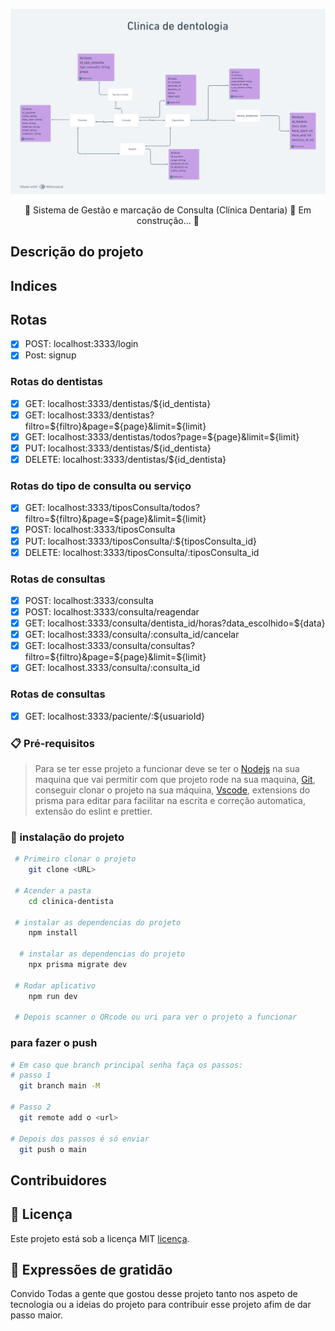 ![](/public/clinica-dentologica.png)

<p align='center'>🚧 Sistema de Gestão e marcação de Consulta (Clínica Dentaria) 🚀 Em construção... 🚧</p>

## Descrição do projeto

## Indices

## Rotas

- [x] POST: localhost:3333/login
- [x] Post: signup

### Rotas do dentistas
- [x] GET: localhost:3333/dentistas/${id_dentista}
- [x] GET: localhost:3333/dentistas?filtro=${filtro}&page=${page}&limit=${limit}
- [x] GET: localhost:3333/dentistas/todos?page=${page}&limit=${limit}
- [x] PUT: localhost:3333/dentistas/${id_dentista}
- [X] DELETE: localhost:3333/dentistas/${id_dentista}

### Rotas do tipo de consulta ou serviço
- [x] GET: localhost:3333/tiposConsulta/todos?filtro=${filtro}&page=${page}&limit=${limit}
- [x] POST: localhost:3333/tiposConsulta
- [X] PUT: localhost:3333/tiposConsulta/:${tiposConsulta_id}
- [x] DELETE: localhost:3333/tiposConsulta/:tiposConsulta_id

### Rotas de consultas

- [x] POST: localhost:3333/consulta
- [x] POST: localhost:3333/consulta/reagendar
- [x] GET: localhost:3333/consulta/dentista_id/horas?data_escolhido=${data}
- [x] GET: localhost:3333/consulta/:consulta_id/cancelar
- [x] GET: localhost:3333/consulta/consultas?filtro=${filtro}&page=${page}&limit=${limit}
- [x] GET: localhost.3333/consulta/:consulta_id

### Rotas de consultas
- [x] GET: localhost:3333/paciente/:${usuarioId}

### 📋 Pré-requisitos

> Para se ter esse projeto a funcionar deve se ter o [Nodejs](https://nodejs.org/pt-br/download) na sua maquina que vai permitir com que projeto rode na sua maquina, [Git](https://git-scm.com/downloads), conseguir clonar o projeto na sua máquina, [Vscode](https://code.visualstudio.com/download), extensions do prisma para editar para facilitar na escrita e correção automatica, extensão do eslint e prettier.

### 🔧 instalação do projeto

```bash
 # Primeiro clonar o projeto
    git clone <URL>

 # Acender a pasta
    cd clinica-dentista

 # instalar as dependencias do projeto
    npm install

  # instalar as dependencias do projeto
    npx prisma migrate dev

 # Rodar aplicativo
    npm run dev

 # Depois scanner o QRcode ou uri para ver o projeto a funcionar
```
### para fazer o push
  ```bash
 # Em caso que branch principal senha faça os passos:
 # passo 1
    git branch main -M

 # Passo 2
    git remote add o <url>

 # Depois dos passos é só enviar
    git push o main

```
## Contribuidores

## 📄 Licença

Este projeto está sob a licença MIT [licença](#).

## 🎁 Expressões de gratidão

Convido Todas a gente que gostou desse projeto tanto nos aspeto de tecnologia ou a ideias do projeto para contribuir esse projeto afim de dar passo maior.

